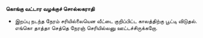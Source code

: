 **கொங்கு வட்டார வழக்குச் சொல்லகராதி**
- இறப்பு நடந்த நேரம் சரியில்லையென வீட்டை குறிப்பிட்ட காலத்திற்கு பூட்டி விடுதல். எங்கொ தாத்தா செத்தெ நேரஞ் செரியில்லனு ஊட்டச்சிருக்கறோ.

